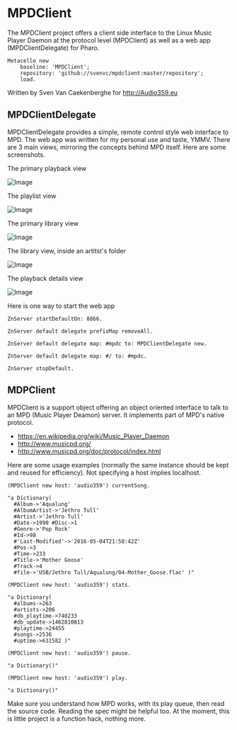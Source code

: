 # MPDClient

The MPDClient project offers a client side interface to the Linux Music Player Daemon at the protocol level (MPDClient) as well as a web app (MPDClientDelegate) for Pharo.

````
Metacello new
	baseline: 'MPDClient';
	repository: 'github://svenvc/mpdclient:master/repository';
	load.
````

Written by Sven Van Caekenberghe for http://Audio359.eu

## MPDClientDelegate

MPDClientDelegate provides a simple, remote control style web interface to MPD. The web app was written for my personal use and taste, YMMV. There are 3 main views, mirroring the concepts behind MPD itself. Here are some screenshots.

The primary playback view

![Image](https://raw.githubusercontent.com/svenvc/mpdclient/master/screenshots/playback.png)

The playlist view

![Image](https://raw.githubusercontent.com/svenvc/mpdclient/master/screenshots/playlist.png)

The primary library view

![Image](https://raw.githubusercontent.com/svenvc/mpdclient/master/screenshots/library.png)

The library view, inside an artitst's folder

![Image](https://raw.githubusercontent.com/svenvc/mpdclient/master/screenshots/library-artist.png)

The playback details view

![Image](https://raw.githubusercontent.com/svenvc/mpdclient/master/screenshots/playback-details.png)

Here is one way to start the web app

````
ZnServer startDefaultOn: 8866.

ZnServer default delegate prefixMap removeAll.

ZnServer default delegate map: #mpdc to: MPDClientDelegate new.

ZnServer default delegate map: #/ to: #mpdc.

ZnServer stopDefault.
````

## MDPClient

MPDClient is a support object offering an object oriented interface to talk to an MPD (Music Player Deamon) server. It implements part of MPD's native protocol.

- https://en.wikipedia.org/wiki/Music_Player_Daemon
- http://www.musicpd.org/
- http://www.musicpd.org/doc/protocol/index.html

Here are some usage examples (normally the same instance should be kept and reused for efficiency). Not specifying a host implies localhost.

````
(MPDClient new host: 'audio359') currentSong.

"a Dictionary(
  #Album->'Aqualung' 
  #AlbumArtist->'Jethro Tull' 
  #Artist->'Jethro Tull' 
  #Date->1990 #Disc->1 
  #Genre->'Pop Rock' 
  #Id->98 
  #'Last-Modified'->'2016-05-04T21:58:42Z' 
  #Pos->3 
  #Time->233 
  #Title->'Mother Goose' 
  #Track->4 
  #file->'USB/Jethro Tull/Aqualung/04-Mother_Goose.flac' )"

(MPDClient new host: 'audio359') stats. 

"a Dictionary(
  #albums->263 
  #artists->206 
  #db_playtime->740233 
  #db_update->1462810813 
  #playtime->24455 
  #songs->2536 
  #uptime->631582 )"

(MPDClient new host: 'audio359') pause.

"a Dictionary()"

(MPDClient new host: 'audio359') play.

"a Dictionary()"
 ````

Make sure you understand how MPD works, with its play queue, then read the source code. Reading the spec might be helpful too. At the moment, this is little project is a function hack, nothing more.

